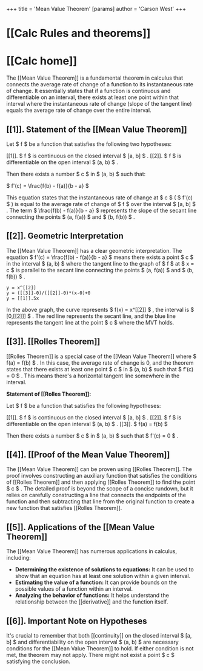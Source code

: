+++
 title = 'Mean Value Theorem'
[params]
	author = 'Carson West'
+++
# [[Calc Rules and theorems]]
# [[Calc home]]

The [[Mean Value Theorem]] is a fundamental theorem in calculus that connects the average rate of change of a function to its instantaneous rate of change.  It essentially states that if a function is continuous and differentiable on an interval, there exists at least one point within that interval where the instantaneous rate of change (slope of the tangent line) equals the average rate of change over the entire interval.

## [[1]].  Statement of the [[Mean Value Theorem]] 
Let  $ f $  be a function that satisfies the following two hypotheses:

[[1]].  $ f $  is continuous on the closed interval  $ [a, b] $ .
[[2]].  $ f $  is differentiable on the open interval  $ (a, b) $ .

Then there exists a number  $ c $  in  $ (a, b) $  such that:

 $ f'(c) = \frac{f(b) - f(a)}{b - a} $ 


This equation states that the instantaneous rate of change at  $ c $  ( $ f'(c) $ ) is equal to the average rate of change of  $ f $  over the interval  $ [a, b] $ .  The term  $ \frac{f(b) - f(a)}{b - a} $  represents the slope of the secant line connecting the points  $ (a, f(a)) $  and  $ (b, f(b)) $ .


## [[2]].  Geometric Interpretation

The [[Mean Value Theorem]] has a clear geometric interpretation. The equation  $ f'(c) = \frac{f(b) - f(a)}{b - a} $  means there exists a point  $ c $  in the interval  $ (a, b) $  where the tangent line to the graph of  $ f $  at  $ x = c $  is parallel to the secant line connecting the points  $ (a, f(a)) $  and  $ (b, f(b)) $ .

```desmos-graph
y = x^[[2]]
y = ([[3]]-0)/([[2]]-0)*(x-0)+0
y = [[1]].5x
```

In the above graph, the curve represents  $ f(x) = x^[[2]] $ , the interval is  $ [0,[[2]]] $ . The red line represents the secant line, and the blue line represents the tangent line at the point  $ c $  where the MVT holds.


## [[3]].  [[Rolles Theorem]]

[[Rolles Theorem]] is a special case of the [[Mean Value Theorem]] where  $ f(a) = f(b) $ .  In this case, the average rate of change is 0, and the theorem states that there exists at least one point  $ c $  in  $ (a, b) $  such that  $ f'(c) = 0 $ .  This means there's a horizontal tangent line somewhere in the interval.

**Statement of [[Rolles Theorem]]:**

Let  $ f $  be a function that satisfies the following hypotheses:

[[1]].  $ f $  is continuous on the closed interval  $ [a, b] $ .
[[2]].  $ f $  is differentiable on the open interval  $ (a, b) $ .
[[3]].  $ f(a) = f(b) $ 

Then there exists a number  $ c $  in  $ (a, b) $  such that  $ f'(c) = 0 $ .


## [[4]].  [[Proof of the Mean Value Theorem]]

The [[Mean Value Theorem]] can be proven using [[Rolles Theorem]].  The proof involves constructing an auxiliary function that satisfies the conditions of [[Rolles Theorem]] and then applying [[Rolles Theorem]] to find the point  $ c $ .  The detailed proof is beyond the scope of a concise rundown, but it relies on carefully constructing a line that connects the endpoints of the function and then subtracting that line from the original function to create a new function that satisfies [[Rolles Theorem]].


## [[5]].  Applications of the [[Mean Value Theorem]] 
The [[Mean Value Theorem]] has numerous applications in calculus, including:

* **Determining the existence of solutions to equations:** It can be used to show that an equation has at least one solution within a given interval.
* **Estimating the value of a function:** It can provide bounds on the possible values of a function within an interval.
* **Analyzing the behavior of functions:** It helps understand the relationship between the [[derivative]] and the function itself.


## [[6]].  Important Note on Hypotheses

It's crucial to remember that both [[continuity]] on the closed interval  $ [a, b] $  and differentiability on the open interval  $ (a, b) $  are necessary conditions for the [[Mean Value Theorem]] to hold.  If either condition is not met, the theorem may not apply.  There might not exist a point  $ c $  satisfying the conclusion.
